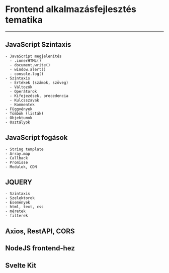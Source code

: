 # Frontend alkalmazásfejlesztés tematika

---

## JavaScript Szintaxis

    - JavaScript megjelenítés
      - .innerHTML()
      - document.write()
      - window.alert()
      - console.log()
    - Szintaxis
      - Értékek (számok, szöveg)
      - Változók
      - Operátorok
      - Kifejezések, precedencia
      - Kulcsszavak
      - Kommentek
    - Függvények
    - Tömbök (listák)
    - Objektumok
    - Osztályok

## JavaScript fogások

    - String template
    - Array.map
    - Callback
    - Promisse
    - Modulok, CDN

## JQUERY

    - Szintaxis
    - Szelektorok
    - Események
    - html, text, css
    - méretek
    - filterek

## Axios, RestAPI, CORS

## NodeJS frontend-hez

## Svelte Kit
